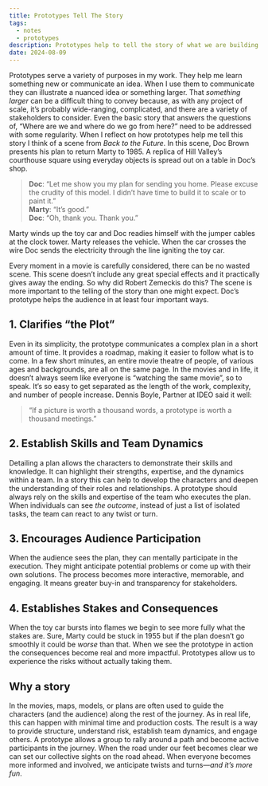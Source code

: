 ```yaml
---
title: Prototypes Tell The Story
tags:
  - notes
  - prototypes
description: Prototypes help to tell the story of what we are building and why.
date: 2024-08-09
---
```

Prototypes serve a variety of purposes in my work. They help me learn something new or communicate an idea. When I use them to communicate they can illustrate a nuanced idea or something larger. That _something larger_ can be a difficult thing to convey because, as with any project of scale, it’s probably wide-ranging, complicated, and there are a variety of stakeholders to consider. Even the basic story that answers the questions of, “Where are we and where do we go from here?” need to be addressed with some regularity. When I reflect on how prototypes help me tell this story I think of a scene from _Back to the Future_. In this scene, Doc Brown presents his plan to return Marty to 1985. A replica of Hill Valley’s courthouse square using everyday objects is spread out on a table in Doc’s shop.

> **Doc**: “Let me show you my plan for sending you home. Please excuse the crudity of this model. I didn’t have time to build it to scale or to paint it.”  
> **Marty**: “It’s good.”  
> **Doc**: “Oh, thank you. Thank you.”

Marty winds up the toy car and Doc readies himself with the jumper cables at the clock tower. Marty releases the vehicle. When the car crosses the wire Doc sends the electricity through the line igniting the toy car. 

Every moment in a movie is carefully considered, there can be no wasted scene. This scene doesn’t include any great special effects and it practically gives away the ending. So why did Robert Zemeckis do this? The scene is more important to the telling of the story than one might expect. Doc’s prototype helps the audience in at least four important ways.

## 1. Clarifies “the Plot”
Even in its simplicity, the prototype communicates a complex plan in a short amount of time. It provides a roadmap, making it easier to follow what is to come. In a few short minutes, an entire movie theatre of people, of various ages and backgrounds, are all on the same page. In the movies and in life, it doesn’t always seem like everyone is “watching the same movie”, so to speak. It’s so easy to get separated as the length of the work, complexity, and number of people increase. Dennis Boyle, Partner at IDEO said it well: 

> “If a picture is worth a thousand words, a prototype is worth a thousand meetings.”

## 2. Establish Skills and Team Dynamics
Detailing a plan allows the characters to demonstrate their skills and knowledge. It can highlight their strengths, expertise, and the dynamics within a team. In a story this can help to develop the characters and deepen the understanding of their roles and relationships. A prototype should always rely on the skills and expertise of the team who executes the plan. When individuals can see _the outcome_, instead of just a list of isolated tasks, the team can react to any twist or turn.

## 3. Encourages Audience Participation
When the audience sees the plan, they can mentally participate in the execution. They might anticipate potential problems or come up with their own solutions. The process becomes more interactive, memorable, and engaging. It means greater buy-in and transparency for stakeholders.

## 4. Establishes Stakes and Consequences
When the toy car bursts into flames we begin to see more fully what the stakes are. Sure, Marty could be stuck in 1955 but if the plan doesn’t go smoothly it could be _worse_ than that. When we see the prototype in action the consequences become real and more impactful. Prototypes allow us to experience the risks without actually taking them. 

## Why a story
In the movies, maps, models, or plans are often used to guide the characters (and the audience) along the rest of the journey. As in real life, this can happen with minimal time and production costs. The result is a way to provide structure, understand risk, establish team dynamics, and engage others. A prototype allows a group to rally around a path and become active participants in the journey. When the road under our feet becomes clear we can set our collective sights on the road ahead. When everyone becomes more informed and involved, we anticipate twists and turns—_and it’s more fun_.

